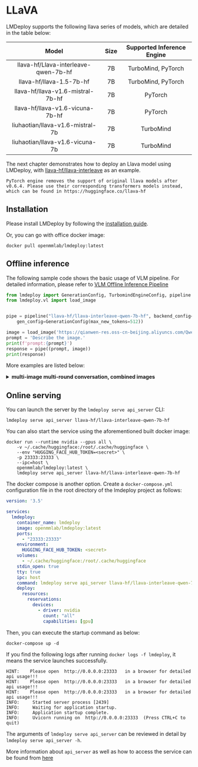 # LLaVA

LMDeploy supports the following llava series of models, which are detailed in the table below:

|                Model                 | Size | Supported Inference Engine |
| :----------------------------------: | :--: | :------------------------: |
| llava-hf/Llava-interleave-qwen-7b-hf |  7B  |     TurboMind, PyTorch     |
|       llava-hf/llava-1.5-7b-hf       |  7B  |     TurboMind, PyTorch     |
|  llava-hf/llava-v1.6-mistral-7b-hf   |  7B  |          PyTorch           |
|   llava-hf/llava-v1.6-vicuna-7b-hf   |  7B  |          PyTorch           |
|   liuhaotian/llava-v1.6-mistral-7b   |  7B  |         TurboMind          |
|   liuhaotian/llava-v1.6-vicuna-7b    |  7B  |         TurboMind          |

The next chapter demonstrates how to deploy an Llava model using LMDeploy, with [llava-hf/llava-interleave](https://huggingface.co/llava-hf/llava-interleave-qwen-7b-hf) as an example.

```{note}
PyTorch engine removes the support of original llava models after v0.6.4. Please use their corresponding transformers models instead, which can be found in https://huggingface.co/llava-hf
```

## Installation

Please install LMDeploy by following the [installation guide](../get_started/installation.md).

Or, you can go with office docker image:

```shell
docker pull openmmlab/lmdeploy:latest
```

## Offline inference

The following sample code shows the basic usage of VLM pipeline. For detailed information, please refer to [VLM Offline Inference Pipeline](./vl_pipeline.md)

```python
from lmdeploy import GenerationConfig, TurbomindEngineConfig, pipeline
from lmdeploy.vl import load_image


pipe = pipeline("llava-hf/llava-interleave-qwen-7b-hf", backend_config=TurbomindEngineConfig(cache_max_entry_count=0.5),
    gen_config=GenerationConfig(max_new_tokens=512))

image = load_image('https://qianwen-res.oss-cn-beijing.aliyuncs.com/Qwen-VL/assets/demo.jpeg')
prompt = 'Describe the image.'
print(f'prompt:{prompt}')
response = pipe((prompt, image))
print(response)

```

More examples are listed below:

<details>
  <summary>
    <b>multi-image multi-round conversation, combined images</b>
  </summary>

```python
from lmdeploy import pipeline, GenerationConfig

pipe = pipeline('llava-hf/llava-interleave-qwen-7b-hf', log_level='INFO')
messages = [
    dict(role='user', content=[
        dict(type='text', text='Describe the two images in detail.'),
        dict(type='image_url', image_url=dict(url='https://raw.githubusercontent.com/QwenLM/Qwen-VL/master/assets/mm_tutorial/Beijing_Small.jpeg')),
        dict(type='image_url', image_url=dict(url='https://raw.githubusercontent.com/QwenLM/Qwen-VL/master/assets/mm_tutorial/Chongqing_Small.jpeg'))
    ])
]
out = pipe(messages, gen_config=GenerationConfig(top_k=1))

messages.append(dict(role='assistant', content=out.text))
messages.append(dict(role='user', content='What are the similarities and differences between these two images.'))
out = pipe(messages, gen_config=GenerationConfig(top_k=1))
```

</details>

## Online serving

You can launch the server by the `lmdeploy serve api_server` CLI:

```shell
lmdeploy serve api_server llava-hf/llava-interleave-qwen-7b-hf
```

You can also start the service using the aforementioned built docker image:

```shell
docker run --runtime nvidia --gpus all \
    -v ~/.cache/huggingface:/root/.cache/huggingface \
    --env "HUGGING_FACE_HUB_TOKEN=<secret>" \
    -p 23333:23333 \
    --ipc=host \
    openmmlab/lmdeploy:latest \
    lmdeploy serve api_server llava-hf/llava-interleave-qwen-7b-hf
```

The docker compose is another option. Create a `docker-compose.yml` configuration file in the root directory of the lmdeploy project as follows:

```yaml
version: '3.5'

services:
  lmdeploy:
    container_name: lmdeploy
    image: openmmlab/lmdeploy:latest
    ports:
      - "23333:23333"
    environment:
      HUGGING_FACE_HUB_TOKEN: <secret>
    volumes:
      - ~/.cache/huggingface:/root/.cache/huggingface
    stdin_open: true
    tty: true
    ipc: host
    command: lmdeploy serve api_server llava-hf/llava-interleave-qwen-7b-hf
    deploy:
      resources:
        reservations:
          devices:
            - driver: nvidia
              count: "all"
              capabilities: [gpu]
```

Then, you can execute the startup command as below:

```shell
docker-compose up -d
```

If you find the following logs after running `docker logs -f lmdeploy`, it means the service launches successfully.

```text
HINT:    Please open  http://0.0.0.0:23333   in a browser for detailed api usage!!!
HINT:    Please open  http://0.0.0.0:23333   in a browser for detailed api usage!!!
HINT:    Please open  http://0.0.0.0:23333   in a browser for detailed api usage!!!
INFO:     Started server process [2439]
INFO:     Waiting for application startup.
INFO:     Application startup complete.
INFO:     Uvicorn running on  http://0.0.0.0:23333  (Press CTRL+C to quit)
```

The arguments of `lmdeploy serve api_server` can be reviewed in detail by `lmdeploy serve api_server -h`.

More information about `api_server` as well as how to access the service can be found from [here](api_server_vl.md)
